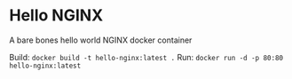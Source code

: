 # Hello NGINX

A bare bones hello world NGINX docker container

Build: `docker build -t hello-nginx:latest .`
Run: `docker run -d -p 80:80 hello-nginx:latest`